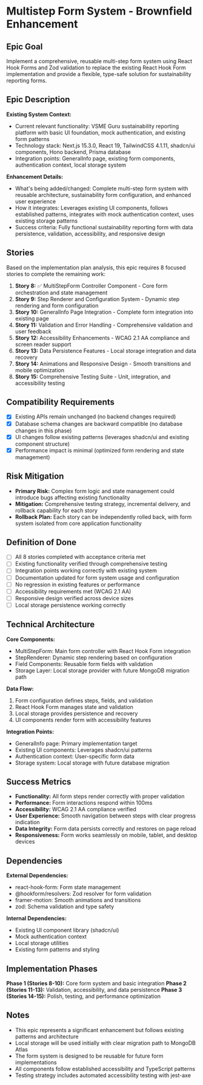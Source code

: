 # Multistep Form System - Brownfield Enhancement

## Epic Goal

Implement a comprehensive, reusable multi-step form system using React Hook Forms and Zod validation to replace the existing React Hook Form implementation and provide a flexible, type-safe solution for sustainability reporting forms.

## Epic Description

**Existing System Context:**

- Current relevant functionality: VSME Guru sustainability reporting platform with basic UI foundation, mock authentication, and existing form patterns
- Technology stack: Next.js 15.3.0, React 19, TailwindCSS 4.1.11, shadcn/ui components, Hono backend, Prisma database
- Integration points: GeneralInfo page, existing form components, authentication context, local storage system

**Enhancement Details:**

- What's being added/changed: Complete multi-step form system with reusable architecture, sustainability form configuration, and enhanced user experience
- How it integrates: Leverages existing UI components, follows established patterns, integrates with mock authentication context, uses existing storage patterns
- Success criteria: Fully functional sustainability reporting form with data persistence, validation, accessibility, and responsive design

## Stories

Based on the implementation plan analysis, this epic requires 8 focused stories to complete the remaining work:

1. **Story 8:** ✅ MultiStepForm Controller Component - Core form orchestration and state management
2. **Story 9:** Step Renderer and Configuration System - Dynamic step rendering and form configuration
3. **Story 10:** GeneralInfo Page Integration - Complete form integration into existing page
4. **Story 11:** Validation and Error Handling - Comprehensive validation and user feedback
5. **Story 12:** Accessibility Enhancements - WCAG 2.1 AA compliance and screen reader support
6. **Story 13:** Data Persistence Features - Local storage integration and data recovery
7. **Story 14:** Animations and Responsive Design - Smooth transitions and mobile optimization
8. **Story 15:** Comprehensive Testing Suite - Unit, integration, and accessibility testing

## Compatibility Requirements

- [x] Existing APIs remain unchanged (no backend changes required)
- [x] Database schema changes are backward compatible (no database changes in this phase)
- [x] UI changes follow existing patterns (leverages shadcn/ui and existing component structure)
- [x] Performance impact is minimal (optimized form rendering and state management)

## Risk Mitigation

- **Primary Risk:** Complex form logic and state management could introduce bugs affecting existing functionality
- **Mitigation:** Comprehensive testing strategy, incremental delivery, and rollback capability for each story
- **Rollback Plan:** Each story can be independently rolled back, with form system isolated from core application functionality

## Definition of Done

- [ ] All 8 stories completed with acceptance criteria met
- [ ] Existing functionality verified through comprehensive testing
- [ ] Integration points working correctly with existing system
- [ ] Documentation updated for form system usage and configuration
- [ ] No regression in existing features or performance
- [ ] Accessibility requirements met (WCAG 2.1 AA)
- [ ] Responsive design verified across device sizes
- [ ] Local storage persistence working correctly

## Technical Architecture

**Core Components:**
- MultiStepForm: Main form controller with React Hook Form integration
- StepRenderer: Dynamic step rendering based on configuration
- Field Components: Reusable form fields with validation
- Storage Layer: Local storage provider with future MongoDB migration path

**Data Flow:**
1. Form configuration defines steps, fields, and validation
2. React Hook Form manages state and validation
3. Local storage provides persistence and recovery
4. UI components render form with accessibility features

**Integration Points:**
- GeneralInfo page: Primary implementation target
- Existing UI components: Leverages shadcn/ui patterns
- Authentication context: User-specific form data
- Storage system: Local storage with future database migration

## Success Metrics

- **Functionality:** All form steps render correctly with proper validation
- **Performance:** Form interactions respond within 100ms
- **Accessibility:** WCAG 2.1 AA compliance verified
- **User Experience:** Smooth navigation between steps with clear progress indication
- **Data Integrity:** Form data persists correctly and restores on page reload
- **Responsiveness:** Form works seamlessly on mobile, tablet, and desktop devices

## Dependencies

**External Dependencies:**
- react-hook-form: Form state management
- @hookform/resolvers: Zod resolver for form validation
- framer-motion: Smooth animations and transitions
- zod: Schema validation and type safety

**Internal Dependencies:**
- Existing UI component library (shadcn/ui)
- Mock authentication context
- Local storage utilities
- Existing form patterns and styling

## Implementation Phases

**Phase 1 (Stories 8-10):** Core form system and basic integration
**Phase 2 (Stories 11-13):** Validation, accessibility, and data persistence
**Phase 3 (Stories 14-15):** Polish, testing, and performance optimization

## Notes

- This epic represents a significant enhancement but follows existing patterns and architecture
- Local storage will be used initially with clear migration path to MongoDB Atlas
- The form system is designed to be reusable for future form implementations
- All components follow established accessibility and TypeScript patterns
- Testing strategy includes automated accessibility testing with jest-axe 
